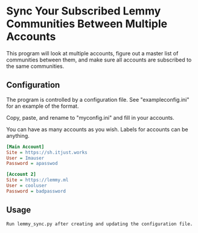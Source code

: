 # Sync Your Subscribed Lemmy Communities Between Multiple Accounts

This program will look at multiple accounts, figure out a master list of communities between them, and make sure all accounts are subscribed to the same communities.

## Configuration

The program is controlled by a configuration file. See "exampleconfig.ini" for an example of the format.

Copy, paste, and rename to "myconfig.ini" and fill in your accounts.

You can have as many accounts as you wish. Labels for accounts can be anything.

```ini
[Main Account]
Site = https://sh.itjust.works
User = Imauser
Password = apasswod

[Account 2]
Site = https://lemmy.ml
User = cooluser
Password = badpassword
```

## Usage

```text
Run lemmy_sync.py after creating and updating the configuration file.
```
